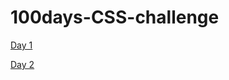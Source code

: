 # 100days-CSS-challenge

[Day 1](https://codepen.io/Reddy_Divya/pen/WNgeOmv)

[Day 2](https://codepen.io/Reddy_Divya/pen/jOvNLeG)


